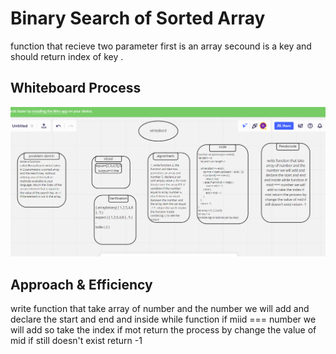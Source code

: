 # Binary Search of Sorted Array

function that recieve two parameter first is an array secound is a key and should return index of key .

## Whiteboard Process

<!-- Embedded whiteboard image -->

![array-binary-search/code3004.png](code3004.png)

## Approach & Efficiency

write function that take array of number and the number we will add and declare the start and end and inside while function if miid === number we will add so take the index if mot return the process by change the value of mid if still doesn't exist return -1
